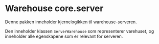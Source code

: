 # Warehouse core.server
Denne pakken inneholder kjernelogikken til warehouse-serveren.

Den inneholder klassen `ServerWarehouse` som representerer varehuset, og inneholder alle egenskapene som er relevant for serveren.  
